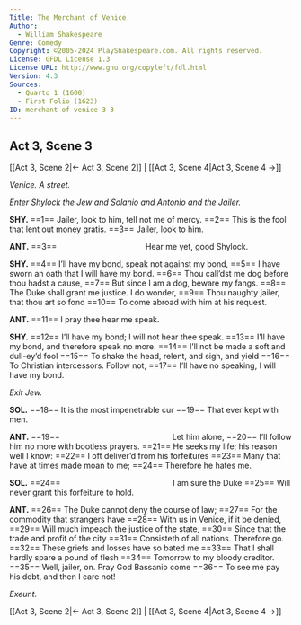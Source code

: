 ```yaml
---
Title: The Merchant of Venice
Author: 
  - William Shakespeare
Genre: Comedy
Copyright: ©2005-2024 PlayShakespeare.com. All rights reserved.
License: GFDL License 1.3
License URL: http://www.gnu.org/copyleft/fdl.html
Version: 4.3
Sources:
  - Quarto 1 (1600)
  - First Folio (1623)
ID: merchant-of-venice-3-3
---
```


## Act 3, Scene 3
[[Act 3, Scene 2|← Act 3, Scene 2]] | [[Act 3, Scene 4|Act 3, Scene 4 →]]

*Venice. A street.*

*Enter Shylock the Jew and Solanio and Antonio and the Jailer.*

**SHY.**
==1== Jailer, look to him, tell not me of mercy.
==2== This is the fool that lent out money gratis.
==3== Jailer, look to him.

**ANT.**
==3==            Hear me yet, good Shylock.

**SHY.**
==4== I’ll have my bond, speak not against my bond,
==5== I have sworn an oath that I will have my bond.
==6== Thou call’dst me dog before thou hadst a cause,
==7== But since I am a dog, beware my fangs.
==8== The Duke shall grant me justice. I do wonder,
==9== Thou naughty jailer, that thou art so fond
==10== To come abroad with him at his request.

**ANT.**
==11== I pray thee hear me speak.

**SHY.**
==12== I’ll have my bond; I will not hear thee speak.
==13== I’ll have my bond, and therefore speak no more.
==14== I’ll not be made a soft and dull-ey’d fool
==15== To shake the head, relent, and sigh, and yield
==16== To Christian intercessors. Follow not,
==17== I’ll have no speaking, I will have my bond.

*Exit Jew.*

**SOL.**
==18== It is the most impenetrable cur
==19== That ever kept with men.

**ANT.**
==19==               Let him alone,
==20== I’ll follow him no more with bootless prayers.
==21== He seeks my life; his reason well I know:
==22== I oft deliver’d from his forfeitures
==23== Many that have at times made moan to me;
==24== Therefore he hates me.

**SOL.**
==24==               I am sure the Duke
==25== Will never grant this forfeiture to hold.

**ANT.**
==26== The Duke cannot deny the course of law;
==27== For the commodity that strangers have
==28== With us in Venice, if it be denied,
==29== Will much impeach the justice of the state,
==30== Since that the trade and profit of the city
==31== Consisteth of all nations. Therefore go.
==32== These griefs and losses have so bated me
==33== That I shall hardly spare a pound of flesh
==34== Tomorrow to my bloody creditor.
==35== Well, jailer, on. Pray God Bassanio come
==36== To see me pay his debt, and then I care not!

*Exeunt.*

[[Act 3, Scene 2|← Act 3, Scene 2]] | [[Act 3, Scene 4|Act 3, Scene 4 →]]